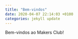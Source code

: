 ```yaml
---
title: "Bem-vindos"
date: 2020-04-07 22:14:03 +0100
categories: jekyll update
---
```


Bem-vindos ao Makers Club!
